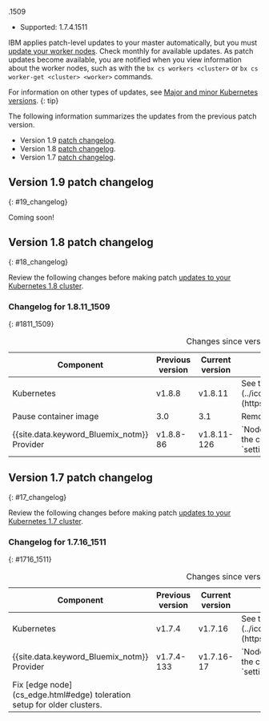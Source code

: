 .1509
- Supported: 1.7.4.1511

IBM applies patch-level updates to your master automatically, but you must [update your worker nodes](cs_cluster_update.html#worker_nodes). Check monthly for available updates. As patch updates become available, you are notified when you view information about the worker nodes, such as with the `bx cs workers <cluster>` or `bx cs worker-get <cluster> <worker>` commands.

For information on other types of updates, see [Major and minor Kubernetes versions](cs_versions.html).
{: tip}

The following information summarizes the updates from the previous patch version.
-  Version 1.9 [patch changelog](#19_changelog).
-  Version 1.8 [patch changelog](#18_changelog).
-  Version 1.7 [patch changelog](#17_changelog).

## Version 1.9 patch changelog
{: #19_changelog}

Coming soon!

## Version 1.8 patch changelog
{: #18_changelog}

Review the following changes before making patch [updates to your Kubernetes 1.8 cluster](cs_cluster_update.html).

### Changelog for 1.8.11_1509
{: #1811_1509}

<table summary="Changes since version 1.8.8_1507">
<caption>Changes since version 1.8.8_1507</caption>
<thead>
<tr>
<th>Component</th>
<th>Previous version</th>
<th>Current version</th>
<th>Description</th>
</tr>
</thead>
<tbody>
<tr>
<td>Kubernetes</td>
<td>v1.8.8</td>
<td>v1.8.11	</td>
<td>See the [Kubernetes release notes![External link icon](../icons/launch-glyph.svg "External link icon")](https://github.com/kubernetes/kubernetes/releases/tag/v1.8.11).</td>
</tr>
<tr>
<td>Pause container image</td>
<td>3.0</td>
<td>3.1</td>
<td>Removes inherited orphaned zombie processes.</td>
</tr>
<tr>
<td>{{site.data.keyword_Bluemix_notm}} Provider</td>
<td>v1.8.8-86</td>
<td>v1.8.11-126</td>
<td>`NodePort` and `LoadBalancer` services now support [preserving the client source IP](cs_app.html#node_affinity_tolerations) by `setting service.spec.externalTrafficPolicy` to `Local`.</td>
</tr>
</tbody>
</table>

## Version 1.7 patch changelog
{: #17_changelog}

Review the following changes before making patch [updates to your Kubernetes 1.7 cluster](cs_cluster_update.html).

### Changelog for 1.7.16_1511
{: #1716_1511}

<table summary="Changes since version 1.7.4_1509">
<caption>Changes since version 1.7.4_1509</caption>
<thead>
<tr>
<th>Component</th>
<th>Previous version</th>
<th>Current version</th>
<th>Description</th>
</tr>
</thead>
<tbody>
<tr>
<td>Kubernetes</td>
<td>v1.7.4</td>
<td>v1.7.16	</td>
<td>See the [Kubernetes release notes![External link icon](../icons/launch-glyph.svg "External link icon")](https://github.com/kubernetes/kubernetes/releases/tag/v1.7.16).</td>
</tr>
<td>{{site.data.keyword_Bluemix_notm}} Provider</td>
<td>v1.7.4-133</td>
<td>v1.7.16-17</td>
<td>`NodePort` and `LoadBalancer` services now support [preserving the client source IP](cs_app.html#node_affinity_tolerations) by `setting service.spec.externalTrafficPolicy` to `Local`.</td>
</tr>
<tr>
<td>Fix [edge node](cs_edge.html#edge) toleration setup for older clusters.</td>
</tr>
</tbody>
</table>

</staging>
